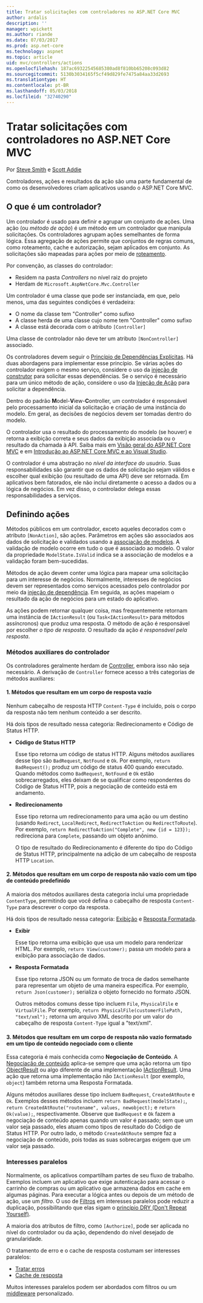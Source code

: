 ```yaml
---
title: Tratar solicitações com controladores no ASP.NET Core MVC
author: ardalis
description: ''
manager: wpickett
ms.author: riande
ms.date: 07/03/2017
ms.prod: asp.net-core
ms.technology: aspnet
ms.topic: article
uid: mvc/controllers/actions
ms.openlocfilehash: 187ac69322545685380ad8f810bb65208c093d82
ms.sourcegitcommit: 5130b3034165f5cf49d829fe7475a84aa33d2693
ms.translationtype: HT
ms.contentlocale: pt-BR
ms.lasthandoff: 05/03/2018
ms.locfileid: "32740290"
---
```

# <a name="handle-requests-with-controllers-in-aspnet-core-mvc"></a>Tratar solicitações com controladores no ASP.NET Core MVC

Por [Steve Smith](https://ardalis.com/) e [Scott Addie](https://github.com/scottaddie)

Controladores, ações e resultados da ação são uma parte fundamental de como os desenvolvedores criam aplicativos usando o ASP.NET Core MVC.

## <a name="what-is-a-controller"></a>O que é um controlador?

Um controlador é usado para definir e agrupar um conjunto de ações. Uma ação (ou *método de ação*) é um método em um controlador que manipula solicitações. Os controladores agrupam ações semelhantes de forma lógica. Essa agregação de ações permite que conjuntos de regras comuns, como roteamento, cache e autorização, sejam aplicados em conjunto. As solicitações são mapeadas para ações por meio de [roteamento](xref:mvc/controllers/routing).

Por convenção, as classes do controlador:
* Residem na pasta *Controllers* no nível raiz do projeto
* Herdam de `Microsoft.AspNetCore.Mvc.Controller`

Um controlador é uma classe que pode ser instanciada, em que, pelo menos, uma das seguintes condições é verdadeira:
* O nome da classe tem "Controller" como sufixo
* A classe herda de uma classe cujo nome tem "Controller" como sufixo
* A classe está decorada com o atributo `[Controller]`

Uma classe de controlador não deve ter um atributo `[NonController]` associado.

Os controladores devem seguir o [Princípio de Dependências Explícitas](http://deviq.com/explicit-dependencies-principle/). Há duas abordagens para implementar esse princípio. Se várias ações do controlador exigem o mesmo serviço, considere o uso da [injeção de construtor](xref:mvc/controllers/dependency-injection#constructor-injection) para solicitar essas dependências. Se o serviço é necessário para um único método de ação, considere o uso da [Injeção de Ação](xref:mvc/controllers/dependency-injection#action-injection-with-fromservices) para solicitar a dependência.

Dentro do padrão **M**odel-**V**iew-**C**ontroller, um controlador é responsável pelo processamento inicial da solicitação e criação de uma instância do modelo. Em geral, as decisões de negócios devem ser tomadas dentro do modelo.

O controlador usa o resultado do processamento do modelo (se houver) e retorna a exibição correta e seus dados da exibição associada ou o resultado da chamada à API. Saiba mais em [Visão geral do ASP.NET Core MVC](xref:mvc/overview) e em [Introdução ao ASP.NET Core MVC e ao Visual Studio](xref:tutorials/first-mvc-app/start-mvc).

O controlador é uma abstração no *nível da interface do usuário*. Suas responsabilidades são garantir que os dados de solicitação sejam válidos e escolher qual exibição (ou resultado de uma API) deve ser retornada. Em aplicativos bem fatorados, ele não inclui diretamente o acesso a dados ou a lógica de negócios. Em vez disso, o controlador delega essas responsabilidades a serviços.

## <a name="defining-actions"></a>Definindo ações

Métodos públicos em um controlador, exceto aqueles decorados com o atributo `[NonAction]`, são ações. Parâmetros em ações são associados aos dados de solicitação e validados usando a [associação de modelos](xref:mvc/models/model-binding). A validação de modelo ocorre em tudo o que é associado ao modelo. O valor da propriedade `ModelState.IsValid` indica se a associação de modelos e a validação foram bem-sucedidas.

Métodos de ação devem conter uma lógica para mapear uma solicitação para um interesse de negócios. Normalmente, interesses de negócios devem ser representados como serviços acessados pelo controlador por meio da [injeção de dependência](xref:mvc/controllers/dependency-injection). Em seguida, as ações mapeiam o resultado da ação de negócios para um estado do aplicativo.

As ações podem retornar qualquer coisa, mas frequentemente retornam uma instância de `IActionResult` (ou `Task<IActionResult>` para métodos assíncronos) que produz uma resposta. O método de ação é responsável por escolher *o tipo de resposta*. O resultado da ação *é responsável pela resposta*.

### <a name="controller-helper-methods"></a>Métodos auxiliares do controlador

Os controladores geralmente herdam de [Controller](/dotnet/api/microsoft.aspnetcore.mvc.controller), embora isso não seja necessário. A derivação de `Controller` fornece acesso a três categorias de métodos auxiliares:

#### <a name="1-methods-resulting-in-an-empty-response-body"></a>1. Métodos que resultam em um corpo de resposta vazio

Nenhum cabeçalho de resposta HTTP `Content-Type` é incluído, pois o corpo da resposta não tem nenhum conteúdo a ser descrito.

Há dois tipos de resultado nessa categoria: Redirecionamento e Código de Status HTTP.

* **Código de Status HTTP**

    Esse tipo retorna um código de status HTTP. Alguns métodos auxiliares desse tipo são `BadRequest`, `NotFound` e `Ok`. Por exemplo, `return BadRequest();` produz um código de status 400 quando executado. Quando métodos como `BadRequest`, `NotFound` e `Ok` estão sobrecarregados, eles deixam de se qualificar como respondentes do Código de Status HTTP, pois a negociação de conteúdo está em andamento.

* **Redirecionamento**

    Esse tipo retorna um redirecionamento para uma ação ou um destino (usando `Redirect`, `LocalRedirect`, `RedirectToAction` ou `RedirectToRoute`). Por exemplo, `return RedirectToAction("Complete", new {id = 123});` redireciona para `Complete`, passando um objeto anônimo.

    O tipo de resultado do Redirecionamento é diferente do tipo do Código de Status HTTP, principalmente na adição de um cabeçalho de resposta HTTP `Location`.

#### <a name="2-methods-resulting-in-a-non-empty-response-body-with-a-predefined-content-type"></a>2. Métodos que resultam em um corpo de resposta não vazio com um tipo de conteúdo predefinido

A maioria dos métodos auxiliares desta categoria inclui uma propriedade `ContentType`, permitindo que você defina o cabeçalho de resposta `Content-Type` para descrever o corpo da resposta.

Há dois tipos de resultado nessa categoria: [Exibição](xref:mvc/views/overview) e [Resposta Formatada](xref:web-api/advanced/formatting).

* **Exibir**

    Esse tipo retorna uma exibição que usa um modelo para renderizar HTML. Por exemplo, `return View(customer);` passa um modelo para a exibição para associação de dados.

* **Resposta Formatada**

    Esse tipo retorna JSON ou um formato de troca de dados semelhante para representar um objeto de uma maneira específica. Por exemplo, `return Json(customer);` serializa o objeto fornecido no formato JSON.
    
    Outros métodos comuns desse tipo incluem `File`, `PhysicalFile` e `VirtualFile`. Por exemplo, `return PhysicalFile(customerFilePath, "text/xml");` retorna um arquivo XML descrito por um valor do cabeçalho de resposta `Content-Type` igual a "text/xml".

#### <a name="3-methods-resulting-in-a-non-empty-response-body-formatted-in-a-content-type-negotiated-with-the-client"></a>3. Métodos que resultam em um corpo de resposta não vazio formatado em um tipo de conteúdo negociado com o cliente

Essa categoria é mais conhecida como **Negociação de Conteúdo**. A [Negociação de conteúdo](xref:web-api/advanced/formatting#content-negotiation) aplica-se sempre que uma ação retorna um tipo [ObjectResult](/dotnet/api/microsoft.aspnetcore.mvc.objectresult) ou algo diferente de uma implementação [IActionResult](/dotnet/api/microsoft.aspnetcore.mvc.iactionresult). Uma ação que retorna uma implementação não `IActionResult` (por exemplo, `object`) também retorna uma Resposta Formatada.

Alguns métodos auxiliares desse tipo incluem `BadRequest`, `CreatedAtRoute` e `Ok`. Exemplos desses métodos incluem `return BadRequest(modelState);`, `return CreatedAtRoute("routename", values, newobject);` e `return Ok(value);`, respectivamente. Observe que `BadRequest` e `Ok` fazem a negociação de conteúdo apenas quando um valor é passado; sem que um valor seja passado, eles atuam como tipos de resultado do Código de Status HTTP. Por outro lado, o método `CreatedAtRoute` sempre faz a negociação de conteúdo, pois todas as suas sobrecargas exigem que um valor seja passado.

### <a name="cross-cutting-concerns"></a>Interesses paralelos

Normalmente, os aplicativos compartilham partes de seu fluxo de trabalho. Exemplos incluem um aplicativo que exige autenticação para acessar o carrinho de compras ou um aplicativo que armazena dados em cache em algumas páginas. Para executar a lógica antes ou depois de um método de ação, use um *filtro*. O uso de [Filtros](xref:mvc/controllers/filters) em interesses paralelos pode reduzir a duplicação, possibilitando que elas sigam o [princípio DRY (Don't Repeat Yourself)](http://deviq.com/don-t-repeat-yourself/).

A maioria dos atributos de filtro, como `[Authorize]`, pode ser aplicada no nível do controlador ou da ação, dependendo do nível desejado de granularidade.

O tratamento de erro e o cache de resposta costumam ser interesses paralelos:
   * [Tratar erros](xref:mvc/controllers/filters#exception-filters)
   * [Cache de resposta](xref:performance/caching/response)

Muitos interesses paralelos podem ser abordados com filtros ou um [middleware](xref:fundamentals/middleware/index) personalizado.
